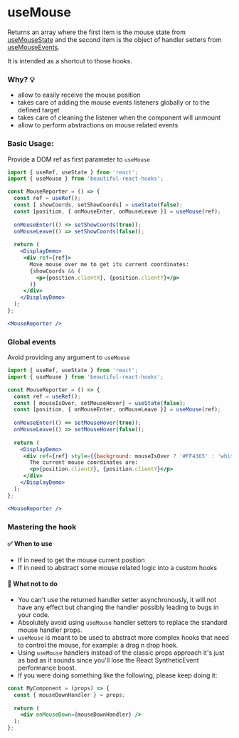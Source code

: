 # useMouse

Returns an array where the first item is the mouse state from [useMouseState](./useMouseState.md) and the 
second item is the object of handler setters from [useMouseEvents](./useMouseEvents.md).

It is intended as a shortcut to those hooks.

### Why? 💡

- allow to easily receive the mouse position 
- takes care of adding the mouse events listeners globally or to the defined target
- takes care of cleaning the listener when the component will unmount
- allow to perform abstractions on mouse related events

### Basic Usage:

Provide a DOM ref as first parameter to `useMouse`

```jsx harmony
import { useRef, useState } from 'react';
import { useMouse } from 'beautiful-react-hooks'; 

const MouseReporter = () => {
  const ref = useRef();
  const [ showCoords, setShowCoords] = useState(false);
  const [position, { onMouseEnter, onMouseLeave }] = useMouse(ref); 
  
  onMouseEnter(() => setShowCoords(true));
  onMouseLeave(() => setShowCoords(false));
  
  return (
    <DisplayDemo>
     <div ref={ref}>
       Move mouse over me to get its current coordinates:
       {showCoords && (
         <p>{position.clientX}, {position.clientY}</p>
       )}
     </div>
    </DisplayDemo>
  );
};

<MouseReporter />
```

### Global events

Avoid providing any argument to `useMouse`

```jsx harmony
import { useRef, useState } from 'react';
import { useMouse } from 'beautiful-react-hooks'; 

const MouseReporter = () => {
  const ref = useRef();
  const [ mouseIsOver, setMouseHover] = useState(false);
  const [position, { onMouseEnter, onMouseLeave }] = useMouse(ref); 
  
  onMouseEnter(() => setMouseHover(true));
  onMouseLeave(() => setMouseHover(false));
  
  return (
    <DisplayDemo>
     <div ref={ref} style={{background: mouseIsOver ? '#FF4365' : 'white'}}>
       The current mouse coordinates are:
       <p>{position.clientX}, {position.clientY}</p>
     </div>
    </DisplayDemo>
  );
};

<MouseReporter />
```

### Mastering the hook

#### ✅ When to use
 
- If in need to get the mouse current position
- If in need to abstract some mouse related logic into a custom hooks

#### 🛑 What not to do

- You can't use the returned handler setter asynchronously, it will not have any effect but changing the handler 
 possibly leading to bugs in your code.
- Absolutely avoid using `useMouse` handler setters to replace the standard mouse handler props. 
-  `useMouse` is meant to be used to abstract more complex hooks that need to control the mouse, for example: a drag n drop hook.
- Using `useMouse` handlers instead of the classic props approach it's just as bad as it sounds since you'll
lose the React SyntheticEvent performance boost.<br />
- If you were doing something like the following, please keep doing it:

```jsx harmony static noedit
const MyComponent = (props) => {
  const { mouseDownHandler } = props;
    
  return (
    <div onMouseDown={mouseDownHandler} />
  );
};
``` 
